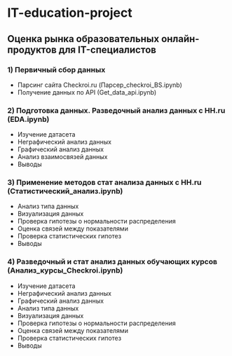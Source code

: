# IT-education-project
## Оценка рынка образовательных онлайн-продуктов для IT-специалистов

### 1) Первичный сбор данных
  - Парсинг сайта Checkroi.ru (Парсер_checkroi_BS.ipynb)
  - Получение данных по API (Get_data_api.ipynb)
### 2) Подготовка данных. Разведочный анализ данных с HH.ru (EDA.ipynb)
  - Изучение датасета
  - Неграфический анализ данных
  - Графический анализ данных
  - Анализ взаимосвязей данных
  - Выводы
### 3) Применение методов стат анализа данных с HH.ru (Статистический_анализ.ipynb)
  - Анализ типа данных
  - Визуализация данных
  - Проверка гипотезы о нормальности распределения
  - Оценка связей между показателями
  - Проверка статистических гипотез
  - Выводы
### 4) Разведочный и стат анализ данных обучающих курсов (Анализ_курсы_Checkroi.ipynb)
  - Изучение датасета
  - Неграфический анализ данных
  - Графический анализ данных
  - Анализ типа данных
  - Визуализация данных
  - Проверка гипотезы о нормальности распределения
  - Оценка связей между показателями
  - Проверка статистических гипотез
  - Выводы
